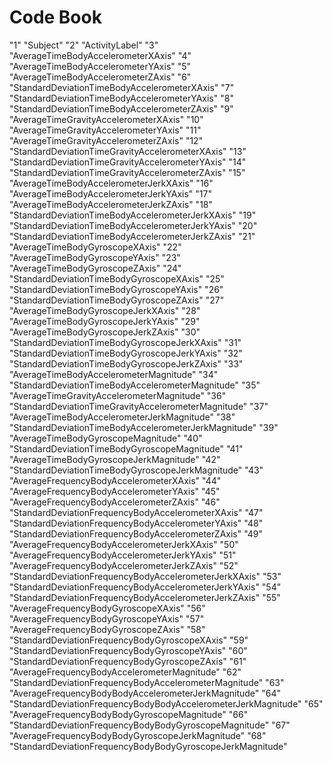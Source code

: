 Code Book
===================================================================================================


"1" "Subject"
"2" "ActivityLabel"
"3" "AverageTimeBodyAccelerometerXAxis"
"4" "AverageTimeBodyAccelerometerYAxis"
"5" "AverageTimeBodyAccelerometerZAxis"
"6" "StandardDeviationTimeBodyAccelerometerXAxis"
"7" "StandardDeviationTimeBodyAccelerometerYAxis"
"8" "StandardDeviationTimeBodyAccelerometerZAxis"
"9" "AverageTimeGravityAccelerometerXAxis"
"10" "AverageTimeGravityAccelerometerYAxis"
"11" "AverageTimeGravityAccelerometerZAxis"
"12" "StandardDeviationTimeGravityAccelerometerXAxis"
"13" "StandardDeviationTimeGravityAccelerometerYAxis"
"14" "StandardDeviationTimeGravityAccelerometerZAxis"
"15" "AverageTimeBodyAccelerometerJerkXAxis"
"16" "AverageTimeBodyAccelerometerJerkYAxis"
"17" "AverageTimeBodyAccelerometerJerkZAxis"
"18" "StandardDeviationTimeBodyAccelerometerJerkXAxis"
"19" "StandardDeviationTimeBodyAccelerometerJerkYAxis"
"20" "StandardDeviationTimeBodyAccelerometerJerkZAxis"
"21" "AverageTimeBodyGyroscopeXAxis"
"22" "AverageTimeBodyGyroscopeYAxis"
"23" "AverageTimeBodyGyroscopeZAxis"
"24" "StandardDeviationTimeBodyGyroscopeXAxis"
"25" "StandardDeviationTimeBodyGyroscopeYAxis"
"26" "StandardDeviationTimeBodyGyroscopeZAxis"
"27" "AverageTimeBodyGyroscopeJerkXAxis"
"28" "AverageTimeBodyGyroscopeJerkYAxis"
"29" "AverageTimeBodyGyroscopeJerkZAxis"
"30" "StandardDeviationTimeBodyGyroscopeJerkXAxis"
"31" "StandardDeviationTimeBodyGyroscopeJerkYAxis"
"32" "StandardDeviationTimeBodyGyroscopeJerkZAxis"
"33" "AverageTimeBodyAccelerometerMagnitude"
"34" "StandardDeviationTimeBodyAccelerometerMagnitude"
"35" "AverageTimeGravityAccelerometerMagnitude"
"36" "StandardDeviationTimeGravityAccelerometerMagnitude"
"37" "AverageTimeBodyAccelerometerJerkMagnitude"
"38" "StandardDeviationTimeBodyAccelerometerJerkMagnitude"
"39" "AverageTimeBodyGyroscopeMagnitude"
"40" "StandardDeviationTimeBodyGyroscopeMagnitude"
"41" "AverageTimeBodyGyroscopeJerkMagnitude"
"42" "StandardDeviationTimeBodyGyroscopeJerkMagnitude"
"43" "AverageFrequencyBodyAccelerometerXAxis"
"44" "AverageFrequencyBodyAccelerometerYAxis"
"45" "AverageFrequencyBodyAccelerometerZAxis"
"46" "StandardDeviationFrequencyBodyAccelerometerXAxis"
"47" "StandardDeviationFrequencyBodyAccelerometerYAxis"
"48" "StandardDeviationFrequencyBodyAccelerometerZAxis"
"49" "AverageFrequencyBodyAccelerometerJerkXAxis"
"50" "AverageFrequencyBodyAccelerometerJerkYAxis"
"51" "AverageFrequencyBodyAccelerometerJerkZAxis"
"52" "StandardDeviationFrequencyBodyAccelerometerJerkXAxis"
"53" "StandardDeviationFrequencyBodyAccelerometerJerkYAxis"
"54" "StandardDeviationFrequencyBodyAccelerometerJerkZAxis"
"55" "AverageFrequencyBodyGyroscopeXAxis"
"56" "AverageFrequencyBodyGyroscopeYAxis"
"57" "AverageFrequencyBodyGyroscopeZAxis"
"58" "StandardDeviationFrequencyBodyGyroscopeXAxis"
"59" "StandardDeviationFrequencyBodyGyroscopeYAxis"
"60" "StandardDeviationFrequencyBodyGyroscopeZAxis"
"61" "AverageFrequencyBodyAccelerometerMagnitude"
"62" "StandardDeviationFrequencyBodyAccelerometerMagnitude"
"63" "AverageFrequencyBodyBodyAccelerometerJerkMagnitude"
"64" "StandardDeviationFrequencyBodyBodyAccelerometerJerkMagnitude"
"65" "AverageFrequencyBodyBodyGyroscopeMagnitude"
"66" "StandardDeviationFrequencyBodyBodyGyroscopeMagnitude"
"67" "AverageFrequencyBodyBodyGyroscopeJerkMagnitude"
"68" "StandardDeviationFrequencyBodyBodyGyroscopeJerkMagnitude"